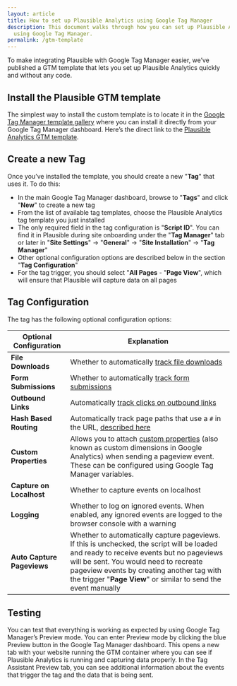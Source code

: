 ```yaml
---
layout: article
title: How to set up Plausible Analytics using Google Tag Manager
description: This document walks through how you can set up Plausible Analytics
  using Google Tag Manager.
permalink: /gtm-template
---
```

To make integrating Plausible with Google Tag Manager easier, we’ve published a GTM template that lets you set up Plausible Analytics quickly and without any code.

## Install the Plausible GTM template

The simplest way to install the custom template is to locate it in the [Google Tag Manager template gallery](https://tagmanager.google.com/gallery/#/) where you can install it directly from your Google Tag Manager dashboard. Here’s the direct link to the [Plausible Analytics GTM template](https://tagmanager.google.com/gallery/#/owners/plausible/templates/plausible-gtm-template). 

## Create a new Tag

Once you’ve installed the template, you should create a new "**Tag**" that uses it.  To do this:

* In the main Google Tag Manager dashboard, browse to "**Tags**" and click "**New**" to create a new tag
* From the list of available tag templates, choose the Plausible Analytics tag template you just installed
* The only required field in the tag configuration is "**Script ID**". You can find it in Plausible during site onboarding under the "**Tag Manager**" tab or later in "**Site Settings**" → "**General**" → "**Site Installation**" → "**Tag Manager**"
* Other optional configuration options are described below in the section "**Tag Configuration**"
* For the tag trigger, you should select "**All Pages** - "**Page View**", which will ensure that Plausible will capture data on all pages

## Tag Configuration

The tag has the following optional configuration options:

| **Optional Configuration** | **Explanation** |
|---------------------------|-----------------|
| **File Downloads**            | Whether to automatically [track file downloads](https://plausible.io/docs/file-downloads-tracking) |
| **Form Submissions**          | Whether to automatically [track form submissions](https://plausible.io/docs/form-submissions-tracking) |
| **Outbound Links**            | Automatically [track clicks on outbound links](https://plausible.io/docs/outbound-link-click-tracking) |
| **Hash Based Routing**        | Automatically track page paths that use a `#` in the URL, [described here](https://plausible.io/docs/hash-based-routing) |
| **Custom Properties**         | Allows you to attach [custom properties](https://plausible.io/docs/custom-props/introduction) (also known as custom dimensions in Google Analytics) when sending a pageview event. These can be configured using Google Tag Manager variables. |
| **Capture on Localhost**      | Whether to capture events on localhost |
| **Logging**                   | Whether to log on ignored events. When enabled, any ignored events are logged to the browser console with a warning |
| **Auto Capture Pageviews**    | Whether to automatically capture pageviews. If this is unchecked, the script will be loaded and ready to receive events but no pageviews will be sent. You would need to recreate pageview events by creating another tag with the trigger "**Page View**" or similar to send the event manually |

## Testing

You can test that everything is working as expected by using Google Tag Manager’s Preview mode.  You can enter Preview mode by clicking the blue Preview button in the Google Tag Manager dashboard. This opens a new tab with your website running the GTM container where you can see if Plausible Analytics is running and capturing data properly. In the Tag Assistant Preview tab, you can see additional information about the events that trigger the tag and the data that is being sent.